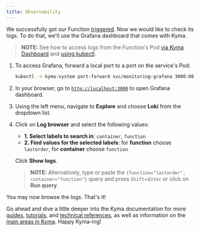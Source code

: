 ```yaml
---
title: Observability
---
```


We successfully got our Function [triggered](04-trigger-workload-with-event.md).
Now we would like to check its logs. 
To do that, we'll use the Grafana dashboard that comes with Kyma. 

> **NOTE:** See how to access logs from the Function's Pod [via Kyma Dashboard](../04-operation-guides/operations/obsv-01-access-logs.md#kubernetes-logs-in-kyma-dashboard) and [using kubectl](../04-operation-guides/operations/obsv-01-access-logs.md#kubernetes-logs-using-kubectl). 

1. To access Grafana, forward a local port to a port on the service's Pod:
    ```bash
    kubectl -n kyma-system port-forward svc/monitoring-grafana 3000:80
    ```
2. In your browser, go to [`http://localhost:3000`](http://localhost:3000) to open Grafana dashboard.
3. Using the left menu, navigate to **Explore** and choose **Loki** from the dropdown list.
4. Click on **Log browser** and select the following values:
   - **1. Select labels to search in**: `container`, `function`
   - **2. Find values for the selected labels**: for **function** choose `lastorder`, for **container** choose `function` 
   
   Click **Show logs**.

    > **NOTE:** Alternatively, type or paste the `{function="lastorder", container="function"}` query and press `Shift`+`Enter` or click on **Run query**. 

You may now browse the logs. That's it! 

Go ahead and dive a little deeper into the Kyma documentation for more [guides](../04-operation-guides), [tutorials](../03-tutorials), and [technical references](../05-technical-reference), as well as information on the [main areas in Kyma](../01-overview/main-areas). Happy Kyma-ing!
